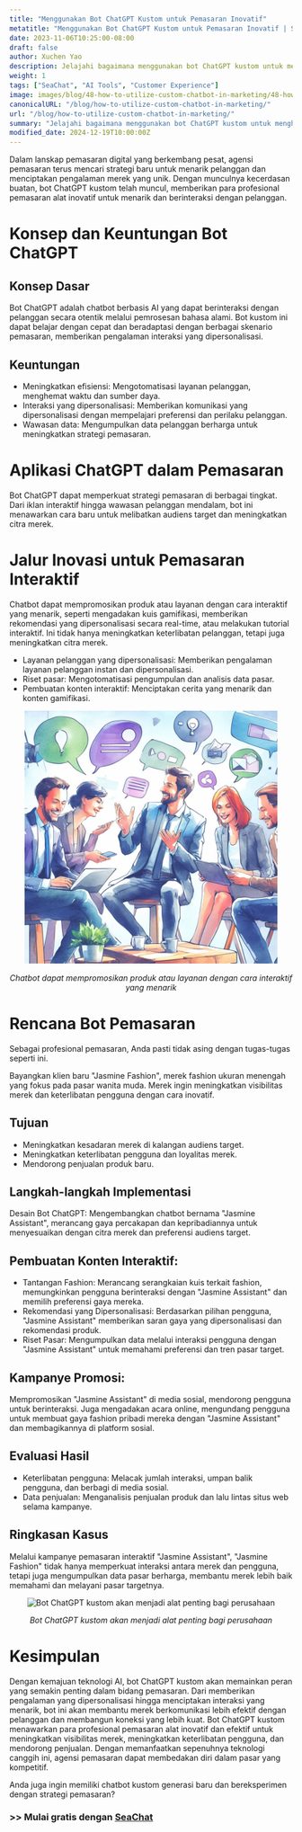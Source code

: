 ```yaml
---
title: "Menggunakan Bot ChatGPT Kustom untuk Pemasaran Inovatif"
metatitle: "Menggunakan Bot ChatGPT Kustom untuk Pemasaran Inovatif | Seri SeaChat untuk Chatbot Generasi Baru"
date: 2023-11-06T10:25:00-08:00
draft: false
author: Xuchen Yao
description: Jelajahi bagaimana menggunakan bot ChatGPT kustom untuk menghidupkan kampanye pemasaran. Dari interaksi inovatif hingga meningkatkan citra merek, artikel ini mengungkapkan potensi tak terbatas AI dalam pemasaran.
weight: 1
tags: ["SeaChat", "AI Tools", "Customer Experience"]
image: images/blog/48-how-to-utilize-custom-chatbot-in-marketing/48-how-to-utilize-custom-chatbot-in-marketing.png
canonicalURL: "/blog/how-to-utilize-custom-chatbot-in-marketing/"
url: "/blog/how-to-utilize-custom-chatbot-in-marketing/"
summary: "Jelajahi bagaimana menggunakan bot ChatGPT kustom untuk menghidupkan kampanye pemasaran. Dari interaksi inovatif hingga meningkatkan citra merek, artikel ini mengungkapkan potensi tak terbatas AI dalam pemasaran."
modified_date: 2024-12-19T10:00:00Z
---
```


Dalam lanskap pemasaran digital yang berkembang pesat, agensi pemasaran terus mencari strategi baru untuk menarik pelanggan dan menciptakan pengalaman merek yang unik. Dengan munculnya kecerdasan buatan, bot ChatGPT kustom telah muncul, memberikan para profesional pemasaran alat inovatif untuk menarik dan berinteraksi dengan pelanggan.

# Konsep dan Keuntungan Bot ChatGPT

## Konsep Dasar
Bot ChatGPT adalah chatbot berbasis AI yang dapat berinteraksi dengan pelanggan secara otentik melalui pemrosesan bahasa alami. Bot kustom ini dapat belajar dengan cepat dan beradaptasi dengan berbagai skenario pemasaran, memberikan pengalaman interaksi yang dipersonalisasi.

## Keuntungan
- Meningkatkan efisiensi: Mengotomatisasi layanan pelanggan, menghemat waktu dan sumber daya.
- Interaksi yang dipersonalisasi: Memberikan komunikasi yang dipersonalisasi dengan mempelajari preferensi dan perilaku pelanggan.
- Wawasan data: Mengumpulkan data pelanggan berharga untuk meningkatkan strategi pemasaran.

# Aplikasi ChatGPT dalam Pemasaran
Bot ChatGPT dapat memperkuat strategi pemasaran di berbagai tingkat. Dari iklan interaktif hingga wawasan pelanggan mendalam, bot ini menawarkan cara baru untuk melibatkan audiens target dan meningkatkan citra merek.

# Jalur Inovasi untuk Pemasaran Interaktif
Chatbot dapat mempromosikan produk atau layanan dengan cara interaktif yang menarik, seperti mengadakan kuis gamifikasi, memberikan rekomendasi yang dipersonalisasi secara real-time, atau melakukan tutorial interaktif. Ini tidak hanya meningkatkan keterlibatan pelanggan, tetapi juga meningkatkan citra merek.

- Layanan pelanggan yang dipersonalisasi: Memberikan pengalaman layanan pelanggan instan dan dipersonalisasi.
- Riset pasar: Mengotomatisasi pengumpulan dan analisis data pasar.
- Pembuatan konten interaktif: Menciptakan cerita yang menarik dan konten gamifikasi.

<center>
<img height="450px" src="/images/blog/48-how-to-utilize-custom-chatbot-in-marketing/1-use-custom-chatbot-for-marketing.jpeg" alt="Chatbot dapat mempromosikan produk atau layanan dengan cara interaktif yang menarik"/>

*Chatbot dapat mempromosikan produk atau layanan dengan cara interaktif yang menarik*
</center>

# Rencana Bot Pemasaran

Sebagai profesional pemasaran, Anda pasti tidak asing dengan tugas-tugas seperti ini.

Bayangkan klien baru "Jasmine Fashion", merek fashion ukuran menengah yang fokus pada pasar wanita muda. Merek ingin meningkatkan visibilitas merek dan keterlibatan pengguna dengan cara inovatif.

## Tujuan
- Meningkatkan kesadaran merek di kalangan audiens target.
- Meningkatkan keterlibatan pengguna dan loyalitas merek.
- Mendorong penjualan produk baru.

## Langkah-langkah Implementasi
Desain Bot ChatGPT: Mengembangkan chatbot bernama "Jasmine Assistant", merancang gaya percakapan dan kepribadiannya untuk menyesuaikan dengan citra merek dan preferensi audiens target.

## Pembuatan Konten Interaktif:
- Tantangan Fashion: Merancang serangkaian kuis terkait fashion, memungkinkan pengguna berinteraksi dengan "Jasmine Assistant" dan memilih preferensi gaya mereka.
- Rekomendasi yang Dipersonalisasi: Berdasarkan pilihan pengguna, "Jasmine Assistant" memberikan saran gaya yang dipersonalisasi dan rekomendasi produk.
- Riset Pasar: Mengumpulkan data melalui interaksi pengguna dengan "Jasmine Assistant" untuk memahami preferensi dan tren pasar target.

## Kampanye Promosi:
Mempromosikan "Jasmine Assistant" di media sosial, mendorong pengguna untuk berinteraksi. Juga mengadakan acara online, mengundang pengguna untuk membuat gaya fashion pribadi mereka dengan "Jasmine Assistant" dan membagikannya di platform sosial.

## Evaluasi Hasil
- Keterlibatan pengguna: Melacak jumlah interaksi, umpan balik pengguna, dan berbagi di media sosial.
- Data penjualan: Menganalisis penjualan produk dan lalu lintas situs web selama kampanye.

## Ringkasan Kasus
Melalui kampanye pemasaran interaktif "Jasmine Assistant", "Jasmine Fashion" tidak hanya memperkuat interaksi antara merek dan pengguna, tetapi juga mengumpulkan data pasar berharga, membantu merek lebih baik memahami dan melayani pasar targetnya.

<center>
<img height="450px" src="/images/blog/48-how-to-utilize-custom-chatbot-in-marketing/2-custom-chatbot-for-new-marketing-strategyy.jpeg" alt="Bot ChatGPT kustom akan menjadi alat penting bagi perusahaan"/>

*Bot ChatGPT kustom akan menjadi alat penting bagi perusahaan*
</center>

# Kesimpulan
Dengan kemajuan teknologi AI, bot ChatGPT kustom akan memainkan peran yang semakin penting dalam bidang pemasaran. Dari memberikan pengalaman yang dipersonalisasi hingga menciptakan interaksi yang menarik, bot ini akan membantu merek berkomunikasi lebih efektif dengan pelanggan dan membangun koneksi yang lebih kuat. Bot ChatGPT kustom menawarkan para profesional pemasaran alat inovatif dan efektif untuk meningkatkan visibilitas merek, meningkatkan keterlibatan pengguna, dan mendorong penjualan. Dengan memanfaatkan sepenuhnya teknologi canggih ini, agensi pemasaran dapat membedakan diri dalam pasar yang kompetitif.

Anda juga ingin memiliki chatbot kustom generasi baru dan bereksperimen dengan strategi pemasaran?

### >> Mulai gratis dengan [SeaChat](https://chat.seasalt.ai/?utm_source=blog) 